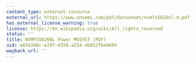 ```yaml
---
content_type: external-resource
external_url: https://www.onsemi.com/pdf/datasheet/nvmfs5826nl-d.pdf
has_external_license_warning: true
license: https://en.wikipedia.org/wiki/All_rights_reserved
status: ''
title: NVMFS5826NL Power MOSFET (PDF)
uid: e87d2d8c-e29f-4350-a254-eb032fbe4604
wayback_url: ''
---
```

